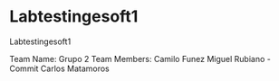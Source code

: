 # Labtestingesoft1
Labtestingesoft1

Team Name: Grupo 2
Team Members:   Camilo Funez
                Miguel Rubiano - Commit
                Carlos Matamoros